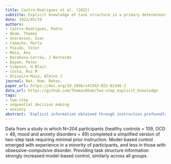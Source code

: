 ```yaml
---
title: Castro-Rodrigues et al. (2022)
subtitle: Explicit knowledge of task structure is a primary determinant of human model-based action
date: 2022/05/19
authors:
- Castro-Rodrigues, Pedro
- Akam, Thomas
- Snorasson, Ivar
- Camacho, Marta
- Paixão, Vitor
- Maia, Ana
- Barahona-Corrêa, J Bernardo
- Dayan, Peter
- Simpson, H Blair
- Costa, Rui M
- Oliveira-Maia, Albino J
journal: Nat. Hum. Behav.
paper_url: https://doi.org/10.1038/s41562-022-01346-2
data_url: https://github.com/ThomasAkam/Two-step_explicit_knowledge
tags:
- two-step
- sequential decision making
- anxiety
abstract: 'Explicit information obtained through instruction profoundly shapes human choice behaviour. However, this has been studied in computationally simple tasks, and it is unknown how model-based and model-free systems, respectively generating goal-directed and habitual actions, are affected by the absence or presence of instructions. We assessed behaviour in a variant of a computationally more complex decision-making task, before and after providing information about task structure, both in healthy volunteers and in individuals suffering from obsessive-compulsive or other disorders. Initial behaviour was model-free, with rewards directly reinforcing preceding actions. Model-based control, employing predictions of states resulting from each action, emerged with experience in a minority of participants, and less in those with obsessive-compulsive disorder. Providing task structure information strongly increased model-based control, similarly across all groups. Thus, in humans, explicit task structural knowledge is a primary determinant of model-based reinforcement learning and is most readily acquired from instruction rather than experience.'
---
```


Data from a study in which N=204 participants (healthy controls = 109, OCD = 46, mood and anxiety disorders = 49) completed a simplified version of two-step task requiring minimal prior instruction. Model-based control emerged with experience in a minority of participants, and less in those with obsessive-compulsive disorder. Providing task structure information strongly increased model-based control, similarly across all groups.
